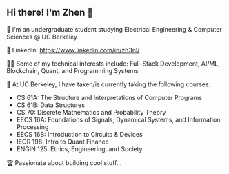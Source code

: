 ## Hi there! I'm Zhen 👋

<!--
**zh3nl/zh3nl** is a ✨ _special_ ✨ repository because its `README.md` (this file) appears on your GitHub profile.

Here are some ideas to get you started:

- 🔭 I’m currently working on ...
- 🌱 I’m currently learning ...
- 👯 I’m looking to collaborate on ...
- 🤔 I’m looking for help with ...
- 💬 Ask me about ...
- 📫 How to reach me: ...
- 😄 Pronouns: ...
- ⚡ Fun fact: ...
-->
🐻 I'm an undergraduate student studying Electrical Engineering & Computer Sciences @ UC Berkeley 

🔗 LinkedIn: https://www.linkedin.com/in/zh3nl/

🧑‍🔬 Some of my technical interests include: Full-Stack Development, AI/ML, Blockchain, Quant, and Programming Systems

📓 At UC Berkeley, I have taken/is currently taking the following courses:
* CS 61A: The Structure and Interpretations of Computer Programs
* CS 61B: Data Structures
* CS 70: Discrete Mathematics and Probability Theory
* EECS 16A: Foundations of Signals, Dynamical Systems, and Information Processing
* EECS 16B: Introduction to Circuits & Devices
* IEOR 198: Intro to Quant Finance
* ENGIN 125: Ethics, Engineering, and Society


🏆 Passionate about building cool stuff...


